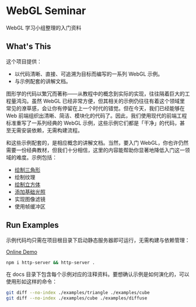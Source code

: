 # WebGL Seminar
WebGL 学习小组整理的入门资料


## What's This
这个项目提供：

* 以代码清晰、直接、可追溯为目标而编写的一系列 WebGL 示例。
* 与示例配套的讲解文档。

图形学的代码以繁冗而著称——从教程中的概念到实际的实现，往往隔着巨大的工程量鸿沟。虽然 WebGL 已经非常方便，但其相关的示例仍往往有着这个领域里常见的潦草感，会让你有停留在上一个时代的错觉。但在今天，我们已经能够在 Web 前端组织出清晰、简洁、模块化的代码了。因此，我们使用现代的前端工程标准重写了一系列经典的 WebGL 示例，这些示例它们都是「干净」的代码，甚至无需安装依赖，无需构建流程。

和这些示例配套的，是相应概念的讲解文档。当然，要入门 WebGL，你也许仍然需要一份经典教材，但我们十分相信，这里的内容能帮助你显著地降低入门这一领域的难度。示例包括：

* [绘制三角形](./examples/triangle)
* 绘制纹理
* [绘制立方体](./examples/cube)
* [添加基础光照](./examples/lighting)
* 实现图像滤镜
* 使用帧缓冲区


## Run Examples
示例代码均只需在项目根目录下启动静态服务器即可运行，无需构建与依赖管理：

[Online Demo](https://doodlewind.github.io/webgl-seminar/examples)

``` bash
npm i http-server && http-server .
```

在 docs 目录下包含每个示例对应的注释资料。要想确认示例是如何演化的，可以使用形如这样的命令：

``` bash
git diff --no-index ./examples/triangle ./examples/cube
git diff --no-index ./examples/cube ./examples/diffuse
```
